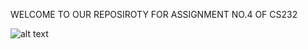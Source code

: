 WELCOME TO OUR REPOSIROTY FOR ASSIGNMENT NO.4 OF CS232

![alt text](https://media.giphy.com/media/elKDA2lfOXixJG68cJ/giphy.gif)

